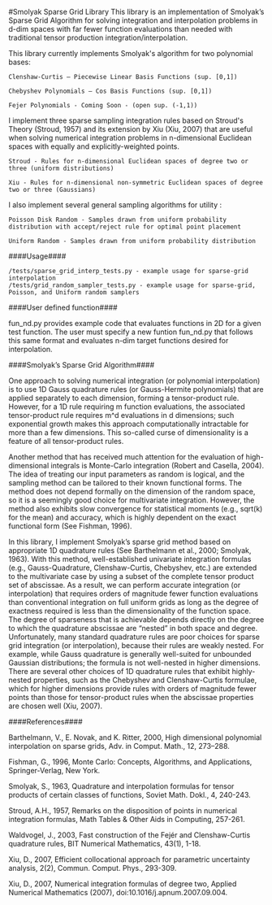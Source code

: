 #Smolyak Sparse Grid Library
This library is an implementation of Smolyak’s Sparse Grid Algorithm for solving integration and interpolation problems
in d-dim spaces with far fewer function evaluations than needed with traditional tensor production
integration/interpolation.

This library currently implements Smolyak's algorithm for two polynomial bases:

    Clenshaw-Curtis – Piecewise Linear Basis Functions (sup. [0,1])

    Chebyshev Polynomials – Cos Basis Functions (sup. [0,1])

    Fejer Polynomials - Coming Soon - (open sup. (-1,1))

I implement three sparse sampling integration rules based on Stroud's Theory (Stroud, 1957) and its extension by
Xiu (Xiu, 2007) that are useful when solving numerical integration problems in n-dimensional Euclidean spaces
with equally and explicitly-weighted points.

    Stroud - Rules for n-dimensional Euclidean spaces of degree two or three (uniform distributions)

    Xiu - Rules for n-dimensional non-symmetric Euclidean spaces of degree two or three (Gaussians)

I also implement several general sampling algorithms for utility :

    Poisson Disk Random - Samples drawn from uniform probability distribution with accept/reject rule for optimal point placement

    Uniform Random - Samples drawn from uniform probability distribution

####Usage####

    /tests/sparse_grid_interp_tests.py - example usage for sparse-grid interpolation
    /tests/grid_random_sampler_tests.py - example usage for sparse-grid, Poisson, and Uniform random samplers

####User defined function####

fun_nd.py provides example code that evaluates functions in 2D for a given test function. The user must specify a
new funtion fun_nd.py that follows this same format and evaluates n-dim target functions desired for interpolation.

####Smolyak’s Sparse Grid Algorithm####

One approach to solving numerical integration (or polynomial interpolation) is to use 1D Gauss quadrature rules
(or Gauss-Hermite polynomials) that are applied separately to each dimension, forming a tensor-product rule. However,
for a 1D rule requiring m function evaluations, the associated tensor-product rule requires m^d evaluations in d dimensions;
such exponential growth makes this approach computationally intractable for more than a few dimensions. This so-called
curse of dimensionality is a feature of all tensor-product rules.

Another method that has received much attention for the evaluation of high-dimensional integrals is Monte-Carlo integration
(Robert and Casella, 2004). The idea of treating our input parameters as random is logical, and the sampling method can
be tailored to their known functional forms. The method does not depend formally on the dimension of the random space,
so it is a seemingly good choice for multivariate integration. However, the method also exhibits slow convergence for
statistical moments (e.g., sqrt(k) for the mean) and accuracy, which is highly dependent on the exact functional form
(See Fishman, 1996).

In this library, I implement Smolyak’s sparse grid method based on appropriate 1D quadrature rules (See Barthelmann
et al., 2000; Smolyak, 1963). With this method, well-established univariate integration formulas (e.g., Gauss-Quadrature,
Clenshaw-Curtis, Chebyshev, etc.) are extended to the multivariate case by using a subset of the complete tensor product
set of abscissae. As a result, we can perform accurate integration (or interpolation) that requires orders of magnitude
fewer function evaluations than conventional integration on full uniform grids as long as the degree of exactness required
is less than the dimensionality of the function space. The degree of sparseness that is achievable depends directly on the
degree to which the quadrature abscissae are “nested” in both space and degree. Unfortunately, many standard quadrature
rules are poor choices for sparse grid integration (or interpolation), because their rules are weakly nested. For example,
while Gauss quadrature is generally well-suited for unbounded Gaussian distributions; the formula is not well-nested in
higher dimensions. There are several other choices of 1D quadrature rules that exhibit highly-nested properties, such
as the Chebyshev and Clenshaw-Curtis formulae, which for higher dimensions provide rules with orders of magnitude fewer
points than those for tensor-product rules when the abscissae properties are chosen well (Xiu, 2007).

####References####

Barthelmann, V., E. Novak, and K. Ritter, 2000, High dimensional polynomial interpolation on sparse grids,
Adv. in Comput. Math., 12, 273–288.

Fishman, G., 1996, Monte Carlo: Concepts, Algorithms, and Applications, Springer-Verlag, New York.

Smolyak, S., 1963, Quadrature and interpolation formulas for tensor products of certain classes of functions,
Soviet Math. Dokl., 4, 240-243.

Stroud, A.H., 1957, Remarks on the disposition of points in numerical integration formulas, Math Tables & Other
Aids in Computing, 257-261.

Waldvogel, J., 2003, Fast construction of the Fejér and Clenshaw-Curtis quadrature rules, BIT Numerical Mathematics,
43(1), 1-18.

Xiu, D., 2007, Efficient collocational approach for parametric uncertainty analysis, 2(2), Commun. Comput. Phys.,
293-309.

Xiu, D., 2007, Numerical integration formulas of degree two, Applied Numerical Mathematics (2007),
doi:10.1016/j.apnum.2007.09.004.


